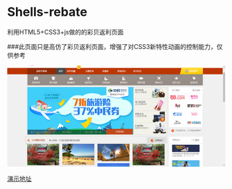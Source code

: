 # Shells-rebate
利用HTML5+CSS3+js做的的彩贝返利页面

###此页面只是高仿了彩贝返利页面，增强了对CSS3新特性动画的控制能力，仅供参考

![demo](https://raw.githubusercontent.com/jf-wang/Shells-rebate/master/demo.png)

[演示地址](https://jf-wang.github.io/Shells-rebate/caibeifanliwang.html)
